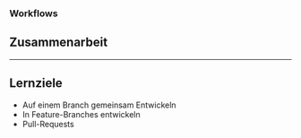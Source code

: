 ### Workflows

## Zusammenarbeit


---


## Lernziele

 * Auf einem Branch gemeinsam Entwickeln
 * In Feature-Branches entwickeln
 * Pull-Requests